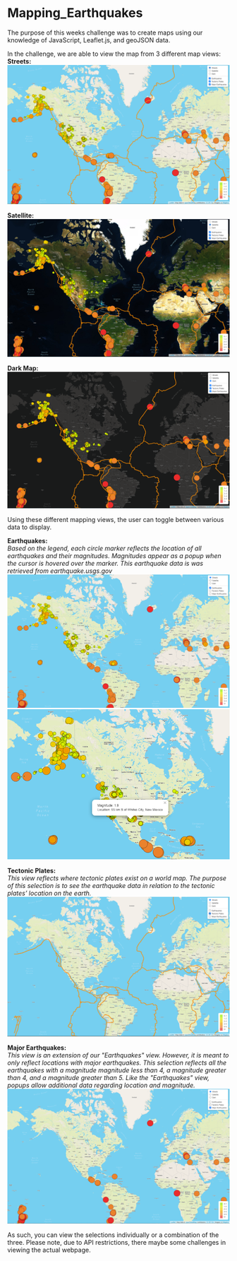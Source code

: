 # Mapping_Earthquakes

The purpose of this weeks challenge was to create maps using our knowledge of JavaScript, Leaflet.js, and geoJSON data.

In the challenge, we are able to view the map from 3 different map views: <br>
<b>Streets:</b><br>
![](resources/streets.PNG)

<b>Satellite:</b><br>
![](resources/satellite.PNG)

<b>Dark Map:</b><br>
![](resources/dark.PNG)

Using these different mapping views, the user can toggle between various data to display. 

<b>Earthquakes:</b><br>
<i>Based on the legend, each circle marker reflects the location of all earthquakes and their magnitudes. Magnitudes appear
as a popup when the cursor is hovered over the marker. This earthquake data is was retrieved from earthquake.usgs.gov</i><br>
![](resources/earthquakes.PNG)
![](resources/magnitude.PNG)


<b>Tectonic Plates:</b><br>
<i>This view reflects where tectonic plates exist on a world map. The purpose of this selection is to see
the earthquake data in relation to the tectonic plates’ location on the earth.</i><br>
![](resources/tectonic.PNG)

<b>Major Earthquakes:</b><br>
<i>This view is an extension of our "Earthquakes" view. However, it is meant to only reflect locations with major earthquakes.
This selection reflects all the earthquakes with a magnitude magnitude less than 4, a magnitude greater than 4, and a magnitude greater than 5.
Like the "Earthquakes" view, popups allow additional data regarding location and magnitude.
</i><br>
![](resources/majorEarthquakes.PNG)

As such, you can view the selections individually or a combination of the three. 
Please note, due to API restrictions, there maybe some challenges in viewing the actual webpage.
